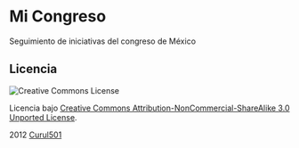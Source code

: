# Mi Congreso

Seguimiento de iniciativas del congreso de México

## Licencia

![Creative Commons License](http://i.creativecommons.org/l/by-nc-sa/3.0/88x31.png)

Licencia bajo [Creative Commons Attribution-NonCommercial-ShareAlike 3.0 Unported License](http://creativecommons.org/licenses/by-nc-sa/3.0/).

2012 [Curul501](http://curul501.org/)

